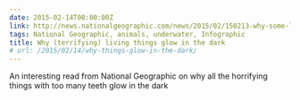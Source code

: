 ```yaml
---
date: 2015-02-14T00:00:00Z
link: http://news.nationalgeographic.com/news/2015/02/150213-why-some-living-things-glow-in-the-dark/
tags: National Geographic, animals, underwater, Infographic
title: Why (terrifying) living things glow in the dark
# url: /2015/02/14/why-things-glow-in-the-dark/
---
```


An interesting read from National Geographic on why all the horrifying things with too many teeth glow in the dark
